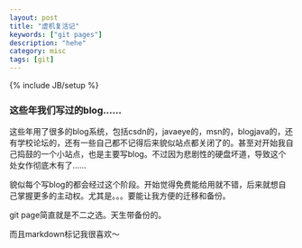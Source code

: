 ```yaml
---
layout: post
title: "虚机复活记"
keywords: ["git pages"]
description: "hehe"
category: misc
tags: [git]
---
```

{% include JB/setup %}

### 这些年我们写过的blog……


这些年用了很多的blog系统，包括csdn的，javaeye的，msn的，blogjava的，还有学校论坛的，还有一些自己都不记得后来貌似站点都关闭了的。甚至对开始我自己捣鼓的一个小站点，也是主要写blog。不过因为悲剧性的硬盘坏道，导致这个处女作彻底木有了……

貌似每个写blog的都会经过这个阶段。开始觉得免费能给用就不错，后来就想自己掌握更多的主动权。尤其是。。。要能让我方便的迁移和备份。

git page简直就是不二之选。天生带备份的。

而且markdown标记我很喜欢～

